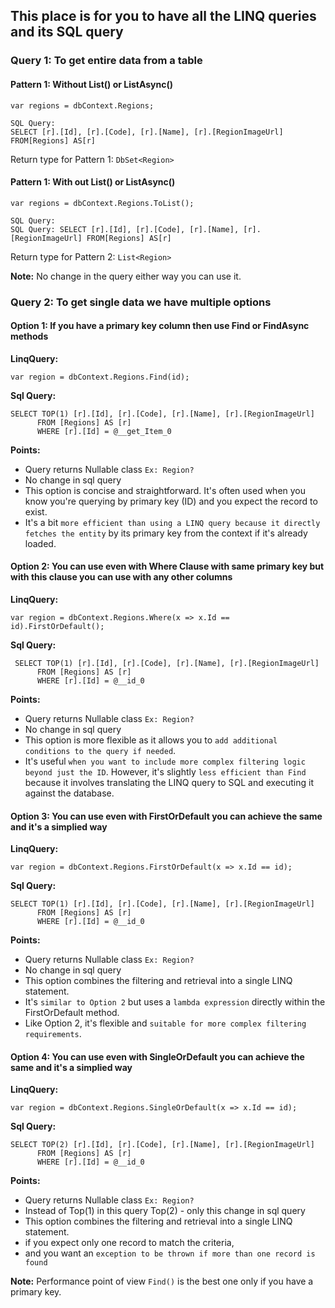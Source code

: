 ## This place is for you to have all the LINQ queries and its SQL query

### Query 1: To get entire data from a table
#### Pattern 1: Without List() or ListAsync()
```
var regions = dbContext.Regions;
```

```
SQL Query: 
SELECT [r].[Id], [r].[Code], [r].[Name], [r].[RegionImageUrl] FROM[Regions] AS[r]
```
Return type for Pattern 1: ```DbSet<Region>```

#### Pattern 1: With out List() or ListAsync()
```
var regions = dbContext.Regions.ToList();
```

```
SQL Query: 
SQL Query: SELECT [r].[Id], [r].[Code], [r].[Name], [r].[RegionImageUrl] FROM[Regions] AS[r]
```
Return type for Pattern 2: ```List<Region>```

**Note:** No change in the query either way you can use it.
           
### Query 2: To get single data we have multiple options
#### Option 1: If you have a primary key column then use Find or FindAsync methods

**LinqQuery:** 
```
var region = dbContext.Regions.Find(id);
```
**Sql Query:**
```
SELECT TOP(1) [r].[Id], [r].[Code], [r].[Name], [r].[RegionImageUrl]
      FROM [Regions] AS [r]
      WHERE [r].[Id] = @__get_Item_0
```
**Points:**
- Query returns Nullable class ```Ex: Region?```
- No change in sql query
- This option is concise and straightforward. It's often used when you know you're querying by primary key (ID) and you expect the record to exist. 
- It's a bit ```more efficient than using a LINQ query because it directly fetches the entity``` by its primary key from the context if it's already loaded.


#### Option 2: You can use even with Where Clause with same primary key but with this clause you can use with any other columns

**LinqQuery:** 
```
var region = dbContext.Regions.Where(x => x.Id == id).FirstOrDefault();
```
**Sql Query:**
```
 SELECT TOP(1) [r].[Id], [r].[Code], [r].[Name], [r].[RegionImageUrl]
      FROM [Regions] AS [r]
      WHERE [r].[Id] = @__id_0
```
**Points:**
- Query returns Nullable class ```Ex: Region?```
- No change in sql query
- This option is more flexible as it allows you to ```add additional conditions to the query if needed```. 
- It's useful ```when you want to include more complex filtering logic beyond just the ID```. However, it's slightly ```less efficient than Find``` because it involves translating the LINQ query to SQL and executing it against the database.

#### Option 3: You can use even with FirstOrDefault you can achieve the same and it's a simplied way

**LinqQuery:** 
```
var region = dbContext.Regions.FirstOrDefault(x => x.Id == id);
```
**Sql Query:**
```
SELECT TOP(1) [r].[Id], [r].[Code], [r].[Name], [r].[RegionImageUrl]
      FROM [Regions] AS [r]
      WHERE [r].[Id] = @__id_0
```
**Points:**
- Query returns Nullable class ```Ex: Region?```
- No change in sql query
- This option combines the filtering and retrieval into a single LINQ statement. 
- It's ```similar to Option 2``` but uses a ```lambda expression``` directly within the FirstOrDefault method. 
- Like Option 2, it's flexible and ```suitable for more complex filtering requirements```.

#### Option 4: You can use even with SingleOrDefault you can achieve the same and it's a simplied way

**LinqQuery:** 
```
var region = dbContext.Regions.SingleOrDefault(x => x.Id == id);
```
**Sql Query:**
```
SELECT TOP(2) [r].[Id], [r].[Code], [r].[Name], [r].[RegionImageUrl]
      FROM [Regions] AS [r]
      WHERE [r].[Id] = @__id_0
```
**Points:**
- Query returns Nullable class ```Ex: Region?```
- Instead of Top(1) in this query Top(2) - only this change in sql query
- This option combines the filtering and retrieval into a single LINQ statement. 
- if you expect only one record to match the criteria, 
- and you want an ```exception to be thrown if more than one record is found```

**Note:** Performance point of view ```Find()``` is the best one only if you have a primary key.
